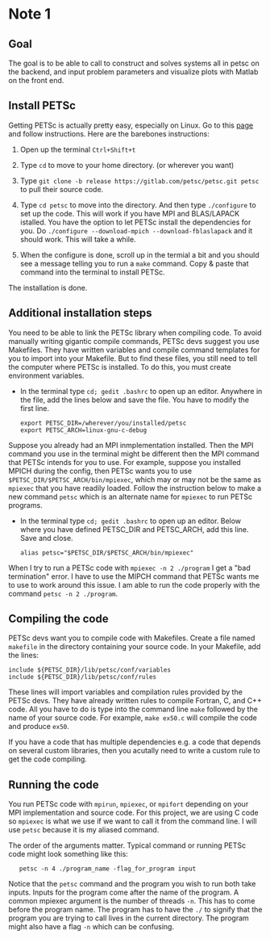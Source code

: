# Note 1

## Goal
The goal is to be able to call to construct and solves systems all in petsc on the backend, and input problem parameters and visualize plots with Matlab on the front end.

## Install PETSc
Getting PETSc is actually pretty easy, especially on Linux. Go to this [page](https://petsc.org/release/download/) and follow instructions. Here are the barebones instructions:
1. Open up the terminal `Ctrl+Shift+t`

2. Type `cd` to move to your home directory. (or wherever you want)

3. Type `git clone -b release https://gitlab.com/petsc/petsc.git petsc` to pull their source code.

4. Type `cd petsc` to move into the directory. And then type `./configure` to set up the code. This will work if you have MPI and BLAS/LAPACK istalled. You have the option to let PETSc install the dependencies for you. Do `./configure --download-mpich --download-fblaslapack` and it should work. This will take a while.

5. When the configure is done, scroll up in the termial a bit and you should see a message telling you to run a `make` command. Copy & paste that command into the terminal to install PETSc.

The installation is done.

## Additional installation steps

You need to be able to link the PETSc library when compiling code. To avoid manually writing gigantic compile commands, PETSc devs suggest you use Makefiles. They have written variables and compile command templates for you to import into your Makefile. But to find these files, you still need to tell the computer where PETSc is installed. To do this, you must create environment variables.

* In the terminal type `cd; gedit .bashrc` to open up an editor. Anywhere in the file, add the lines below and save the file. You have to modify the first line.
   ```
   export PETSC_DIR=/wherever/you/installed/petsc
   export PETSC_ARCH=linux-gnu-c-debug
   ```

Suppose you already had an MPI inmplementation installed. Then the MPI command you use in the terminal might be different then the MPI command that PETSc intends for you to use. For example, suppose you installed MPICH during the config, then PETSc wants you to use `$PETSC_DIR/$PETSC_ARCH/bin/mpiexec`, which may or may not be the same as `mpiexec` that you have readily loaded. Follow the instruction below to make a new command `petsc` which is an alternate name for `mpiexec` to run PETSc programs.

* In the terminal type `cd; gedit .bashrc` to open up an editor. Below where you have defined PETSC_DIR and PETSC_ARCH, add this line. Save and close.
   ```
   alias petsc="$PETSC_DIR/$PETSC_ARCH/bin/mpiexec"
   ```
When I try to run a PETSc code with `mpiexec -n 2 ./program` I get a "bad termination" error. I have to use the MIPCH command that PETSc wants me to use to work around this issue. I am able to run the code properly with the command `petsc -n 2 ./program`.


## Compiling the code
PETSc devs want you to compile code with Makefiles. Create a file named `makefile` in the directory containing your source code. In your Makefile, add the lines:
   ```
   include ${PETSC_DIR}/lib/petsc/conf/variables
   include ${PETSC_DIR}/lib/petsc/conf/rules
   ```
These lines will import variables and compilation rules provided by the PETSc devs. They have already written rules to compile Fortran, C, and C++ code. All you have to do is type into the command line `make` followed by the name of your source code. For example, `make ex50.c` will compile the code and produce `ex50`.

If you have a code that has multiple dependencies e.g. a code that depends on several custom libraries, then you acutally need to write a custom rule to get the code compiling.

## Running the code
You run PETSc code with `mpirun`, `mpiexec`, or `mpifort` depending on your MPI implementation and source code. For this project, we are using C code so `mpiexec` is what we use if we want to call it from the command line. I will use `petsc` because it is my aliased command.

The order of the arguments matter. Typical command or running PETSc code might look something like this:
```
   petsc -n 4 ./program_name -flag_for_program input
```
Notice that the `petsc` command and the program you wish to run both take inputs. Inputs for the program come after the name of the program. A common mpiexec argument is the number of threads `-n`. This has to come before the program name. The program has to have the `./` to signify that the program you are trying to call lives in the current directory. The program might also have a flag `-n` which can be confusing.